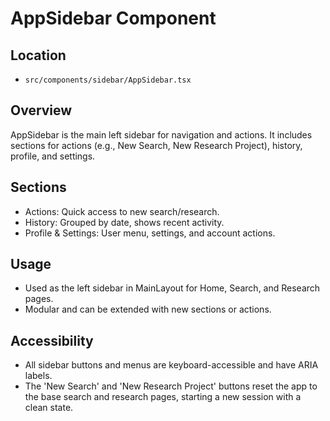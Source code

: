 # AppSidebar Component

## Location
- `src/components/sidebar/AppSidebar.tsx`

## Overview
AppSidebar is the main left sidebar for navigation and actions. It includes sections for actions (e.g., New Search, New Research Project), history, profile, and settings.

## Sections
- Actions: Quick access to new search/research.
- History: Grouped by date, shows recent activity.
- Profile & Settings: User menu, settings, and account actions.

## Usage
- Used as the left sidebar in MainLayout for Home, Search, and Research pages.
- Modular and can be extended with new sections or actions.

## Accessibility
- All sidebar buttons and menus are keyboard-accessible and have ARIA labels.
- The 'New Search' and 'New Research Project' buttons reset the app to the base search and research pages, starting a new session with a clean state. 